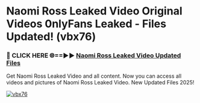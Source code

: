 # Naomi Ross Leaked Video Original Videos 0nlyFans Leaked - Files Updated! (vbx76)

<h3>🔴 CLICK HERE 🌐==►► <a href="https://tinyurl.com/x26r9saj" rel="nofollow">Naomi Ross Leaked Video Updated Files</a></h3>

Get Naomi Ross Leaked Video and all content. Now you can access all videos and pictures of Naomi Ross Leaked Video. New Updated Files 2025!

[![vbx76](https://i.imgur.com/LkgZPqh.gif)](https://tinyurl.com/x26r9saj)

